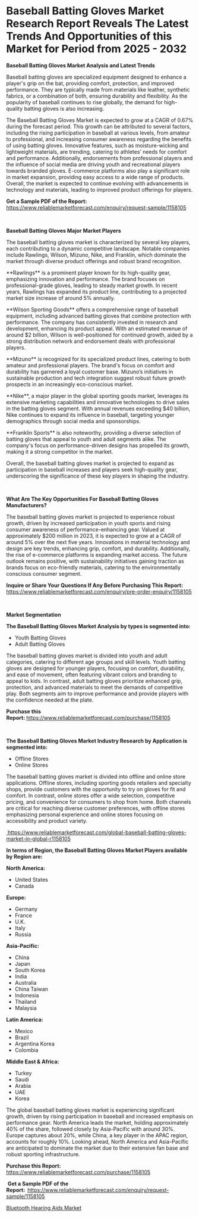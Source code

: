 <p><h1>Baseball Batting Gloves Market Research Report Reveals The Latest Trends And Opportunities of this Market for Period from 2025 - 2032</h1></p><p><strong>Baseball Batting Gloves Market Analysis and Latest Trends</strong></p>
<p><p>Baseball batting gloves are specialized equipment designed to enhance a player's grip on the bat, providing comfort, protection, and improved performance. They are typically made from materials like leather, synthetic fabrics, or a combination of both, ensuring durability and flexibility. As the popularity of baseball continues to rise globally, the demand for high-quality batting gloves is also increasing.</p><p>The Baseball Batting Gloves Market is expected to grow at a CAGR of 0.67% during the forecast period. This growth can be attributed to several factors, including the rising participation in baseball at various levels, from amateur to professional, and increasing consumer awareness regarding the benefits of using batting gloves. Innovative features, such as moisture-wicking and lightweight materials, are trending, catering to athletes’ needs for comfort and performance. Additionally, endorsements from professional players and the influence of social media are driving youth and recreational players towards branded gloves. E-commerce platforms also play a significant role in market expansion, providing easy access to a wide range of products. Overall, the market is expected to continue evolving with advancements in technology and materials, leading to improved product offerings for players.</p></p>
<p><strong>Get a Sample PDF of the Report:&nbsp;</strong> <a href="https://www.reliablemarketforecast.com/enquiry/request-sample/1158105?utm_campaign=2993&utm_medium=2&utm_source=Github&utm_content=ia&utm_term=04042025&utm_id=baseball-batting-gloves">https://www.reliablemarketforecast.com/enquiry/request-sample/1158105</a></p>
<p>&nbsp;</p>
<p><strong>Baseball Batting Gloves Major Market Players</strong></p>
<p><p>The baseball batting gloves market is characterized by several key players, each contributing to a dynamic competitive landscape. Notable companies include Rawlings, Wilson, Mizuno, Nike, and Franklin, which dominate the market through diverse product offerings and robust brand recognition.</p><p>**Rawlings** is a prominent player known for its high-quality gear, emphasizing innovation and performance. The brand focuses on professional-grade gloves, leading to steady market growth. In recent years, Rawlings has expanded its product line, contributing to a projected market size increase of around 5% annually.</p><p>**Wilson Sporting Goods** offers a comprehensive range of baseball equipment, including advanced batting gloves that combine protection with performance. The company has consistently invested in research and development, enhancing its product appeal. With an estimated revenue of around $2 billion, Wilson is well-positioned for continued growth, aided by a strong distribution network and endorsement deals with professional players.</p><p>**Mizuno** is recognized for its specialized product lines, catering to both amateur and professional players. The brand's focus on comfort and durability has garnered a loyal customer base. Mizuno’s initiatives in sustainable production and tech integration suggest robust future growth prospects in an increasingly eco-conscious market.</p><p>**Nike**, a major player in the global sporting goods market, leverages its extensive marketing capabilities and innovative technologies to drive sales in the batting gloves segment. With annual revenues exceeding $40 billion, Nike continues to expand its influence in baseball, targeting younger demographics through social media and sponsorships.</p><p>**Franklin Sports** is also noteworthy, providing a diverse selection of batting gloves that appeal to youth and adult segments alike. The company's focus on performance-driven designs has propelled its growth, making it a strong competitor in the market.</p><p>Overall, the baseball batting gloves market is projected to expand as participation in baseball increases and players seek high-quality gear, underscoring the significance of these key players in shaping the industry.</p></p>
<p>&nbsp;</p>
<p><strong>What Are The Key Opportunities For Baseball Batting Gloves Manufacturers?</strong></p>
<p><p>The baseball batting gloves market is projected to experience robust growth, driven by increased participation in youth sports and rising consumer awareness of performance-enhancing gear. Valued at approximately $200 million in 2023, it is expected to grow at a CAGR of around 5% over the next five years. Innovations in material technology and design are key trends, enhancing grip, comfort, and durability. Additionally, the rise of e-commerce platforms is expanding market access. The future outlook remains positive, with sustainability initiatives gaining traction as brands focus on eco-friendly materials, catering to the environmentally conscious consumer segment.</p></p>
<p><strong>Inquire or Share Your Questions If Any Before Purchasing This Report:</strong> <a href="https://www.reliablemarketforecast.com/enquiry/pre-order-enquiry/1158105?utm_campaign=2993&utm_medium=2&utm_source=Github&utm_content=ia&utm_term=04042025&utm_id=baseball-batting-gloves">https://www.reliablemarketforecast.com/enquiry/pre-order-enquiry/1158105</a></p>
<p>&nbsp;</p>
<p><strong>Market Segmentation</strong></p>
<p><strong>The Baseball Batting Gloves Market Analysis by types is segmented into:</strong></p>
<p><ul><li>Youth Batting Gloves</li><li>Adult Batting Gloves</li></ul></p>
<p><p>The baseball batting gloves market is divided into youth and adult categories, catering to different age groups and skill levels. Youth batting gloves are designed for younger players, focusing on comfort, durability, and ease of movement, often featuring vibrant colors and branding to appeal to kids. In contrast, adult batting gloves prioritize enhanced grip, protection, and advanced materials to meet the demands of competitive play. Both segments aim to improve performance and provide players with the confidence needed at the plate.</p></p>
<p><strong>Purchase this Report:&nbsp;</strong><a href="https://www.reliablemarketforecast.com/purchase/1158105?utm_campaign=2993&utm_medium=2&utm_source=Github&utm_content=ia&utm_term=04042025&utm_id=baseball-batting-gloves">https://www.reliablemarketforecast.com/purchase/1158105</a></p>
<p>&nbsp;</p>
<p><strong>The Baseball Batting Gloves Market Industry Research by Application is segmented into:</strong></p>
<p><ul><li>Offline Stores</li><li>Online Stores</li></ul></p>
<p><p>The baseball batting gloves market is divided into offline and online store applications. Offline stores, including sporting goods retailers and specialty shops, provide customers with the opportunity to try on gloves for fit and comfort. In contrast, online stores offer a wide selection, competitive pricing, and convenience for consumers to shop from home. Both channels are critical for reaching diverse customer preferences, with offline stores emphasizing personal experience and online stores focusing on accessibility and product variety.</p></p>
<p><a href="https://www.reliablemarketforecast.com/global-baseball-batting-gloves-market-in-global-r1158105?utm_campaign=2993&utm_medium=2&utm_source=Github&utm_content=ia&utm_term=04042025&utm_id=baseball-batting-gloves">&nbsp;https://www.reliablemarketforecast.com/global-baseball-batting-gloves-market-in-global-r1158105</a></p>
<p><strong>In terms of Region, the Baseball Batting Gloves Market Players available by Region are:</strong></p>
<p>
    <p> <strong> North America: </strong>
        <ul>
            <li>United States</li>
            <li>Canada</li>
        </ul>
        </p> 
    <p> <strong> Europe: </strong>
        <ul>
            <li>Germany</li>
            <li>France</li>
            <li>U.K.</li>
            <li>Italy</li>
            <li>Russia</li>
        </ul>
        </p> 
    <p> <strong> Asia-Pacific: </strong>
        <ul>
            <li>China</li>
            <li>Japan</li>
            <li>South Korea</li>
            <li>India</li>
            <li>Australia</li>
            <li>China Taiwan</li>
            <li>Indonesia</li>
            <li>Thailand</li>
            <li>Malaysia</li>
        </ul>
        </p> 
    <p> <strong> Latin America: </strong>
        <ul>
            <li>Mexico</li>
            <li>Brazil</li>
            <li>Argentina Korea</li>
            <li>Colombia</li>
        </ul>
        </p> 
    <p> <strong> Middle East & Africa: </strong>
        <ul>
            <li>Turkey</li>
            <li>Saudi</li>
            <li>Arabia</li>
            <li>UAE</li>
            <li>Korea</li>
        </ul>
    </p>
    </p>
<p><p>The global baseball batting gloves market is experiencing significant growth, driven by rising participation in baseball and increased emphasis on performance gear. North America leads the market, holding approximately 40% of the share, followed closely by Asia-Pacific with around 30%. Europe captures about 20%, while China, a key player in the APAC region, accounts for roughly 10%. Looking ahead, North America and Asia-Pacific are anticipated to dominate the market due to their extensive fan base and robust sporting infrastructure.</p></p>
<p><strong>Purchase this Report: </strong><a href="https://www.reliablemarketforecast.com/purchase/1158105?utm_campaign=2993&utm_medium=2&utm_source=Github&utm_content=ia&utm_term=04042025&utm_id=baseball-batting-gloves">https://www.reliablemarketforecast.com/purchase/1158105</a></p>
<p>&nbsp;<strong>Get a Sample PDF of the Report:&nbsp;&nbsp;</strong><a href="https://www.reliablemarketforecast.com/enquiry/request-sample/1158105?utm_campaign=2993&utm_medium=2&utm_source=Github&utm_content=ia&utm_term=04042025&utm_id=baseball-batting-gloves">https://www.reliablemarketforecast.com/enquiry/request-sample/1158105</a></p>
<p><strong></strong></p>
<p><p><a href="https://github.com/xalatieusope/Market-Research-Report-List-1/blob/main/bluetooth-hearing-aids-market.md?utm_campaign=2993&utm_medium=2&utm_source=Github&utm_content=ia&utm_term=04042025&utm_id=baseball-batting-gloves">Bluetooth Hearing Aids Market</a></p></p>